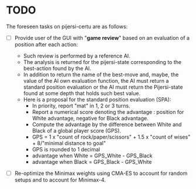 # TODO
The foreseen tasks on pijersi-certu are as follows:

- [ ] Provide user of the GUI with "**game review**" based on an evaluation of a position after each action: 
  - Such review is performed by a reference AI.
  - The analysis is returned for the pijersi-state corresponding to the best-action found by the AI.
  - In addition to return the name of the best-move and, maybe, the value of the AI own evaluation function, the AI must return a standard position evaluation or the AI must return the Pijersi-state found at some depth that holds such best value.
  - Here is a proposal for the standard position evaluation (SPA):
    - In priority, report "mat" in 1, 2 or 3 turns.
    - Report a numerical score denoting the advantage : position for White advantage, negative for Black advantage.
    - Compute the advantage by the difference between White and Black of a global player score (GPS).
    - GPS = 1 x "count of  rock/paper/scissors"  + 1.5 x "count of wises" + 8/"minimal distance to goal" 
    - GPS is rounded to 1 decimal
    - advantage when White = GPS_White - GPS_Black 
    - advantage when Black = GPS_Black - GPS_White
- [ ] Re-optimize the Minimax weights using CMA-ES to account for random setups and to account for Minimax-4.

